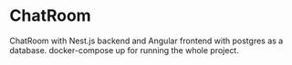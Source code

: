 # ChatRoom
ChatRoom with Nest.js backend and Angular frontend with postgres as a database. docker-compose up for running the whole project.

